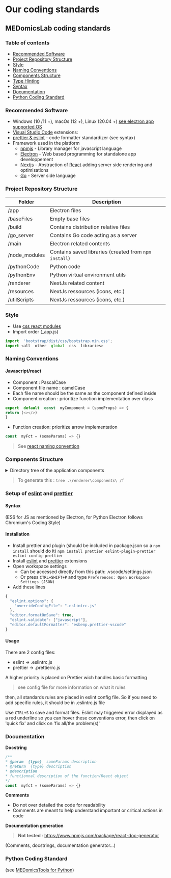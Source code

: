 # Our coding standards

## MEDomicsLab coding standards

### Table of contents

* [Recommended Software](our-coding-standards.md#recommended-software)
* [Project Repository Structure](our-coding-standards.md#project-repository-structure)
* [Style](our-coding-standards.md#style)
* [Naming Conventions](our-coding-standards.md#naming-conventions)
* [Components Structure](our-coding-standards.md#components-structure)
* [Type Hinting](our-coding-standards.md#setup-of-eslint-and-prettier)
* [Syntax](our-coding-standards.md#syntax)
* [Documentation](our-coding-standards.md#documentation)
* [Python Coding Standard](our-coding-standards.md#python-coding-standard)

### Recommended Software

* Windows (10 /11 +), macOs (12 +), Linux (20.04 +) [see electron app supported OS](https://www.electronjs.org/de/docs/latest/tutorial/unterst%C3%BCtzung#supported-versions)
* [Visual Studio Code](https://code.visualstudio.com/) extensions:
* [prettier & eslint](https://marketplace.visualstudio.com/items?itemName=rvest.vs-code-prettier-eslint) - code formatter standardizer (see syntax)
* Framework used in the platform
  * [npmjs](https://www.npmjs.com/) - Library manager for javascript language
  * [Electron](https://www.electronjs.org/) - Web based programming for standalone app developpement
  * [Nextjs](https://nextjs.org/) - Abstraction of [React](https://react.dev) adding server side rendering and optimisations
  * [Go](https://go.dev/) - Server side language

### Project Repository Structure

| Folder         | Description                                           |
| -------------- | ----------------------------------------------------- |
| /app           | Electron files                                        |
| /baseFiles     | Empty base files                                      |
| /build         | Contains distribution relative files                  |
| /go\_server    | Contains Go code acting as a server                   |
| /main          | Electron related contents                             |
| /node\_modules | Contains saved libraries (created from `npm install`) |
| /pythonCode    | Python code                                           |
| /pythonEnv     | Python virtual environment utils                      |
| /renderer      | NextJs related content                                |
| /resources     | NextJs ressources (icons, etc.)                       |
| /utilScripts   | NextJs ressources (icons, etc.)                       |

### Style

* Use [css react modules](https://create-react-app.dev/docs/adding-a-css-modules-stylesheet/)
* Import order (\_app.js)

```javascript
import  'bootstrap/dist/css/bootstrap.min.css';
import <all  other  global  css  libraries>
```

### Naming Conventions

#### Javascript/react

* Component : PascalCase
* Component file name : camelCase
* Each file name should be the same as the component defined inside
* Component creation : prioritize function implementation over class

```javascript
export  default  const  myComponent = (someProps) =­> {
return (<></>)
}
```

* Function creation: prioritize arrow implementation

```javascript
const  myFct = (someParams) =­> {}
```

> See [react naming convention](https://www.upbeatcode.com/react/react-naming-conventions/)

### Components Structure

<details>

<summary>Directory tree of the application components</summary>

<pre class="language-bash"><code class="lang-bash">components
├───dataTypeVisualisation
│       dataTablePopoverBPClass.jsx
<strong>│       dataTableWrapper.jsx
</strong>│       dataTableWrapperBPClass.tsx
│
├───evaluation
│       dashboard.jsx
│       evaluationPageContent.jsx
│       pageConfig.jsx
│       pageEval.jsx
│       predictPanel.jsx
│
├───extractionImage
│   │   extractionJPG.jsx
│   │
│   └───extractionTypes
│           extractionDenseNet.jsx
│
├───extractionMEDimage
│   │   docLink.jsx
│   │   flowCanvas.jsx
│   │
│   ├───buttonsTypes
│   │       resultsButton.jsx
│   │       viewButton.jsx
│   │
│   └───nodesTypes
│       │   extractionNode.jsx
│       │   featuresNode.jsx
│       │   filterNode.jsx
│       │   segmentationNode.jsx
│       │   standardNode.jsx
│       │
│       ├───filterTypes
│       │       gaborFilter.jsx
│       │       lawsFilter.jsx
│       │       logFilter.jsx
│       │       meanFilter.jsx
│       │       waveletFilter.jsx
│       │
│       └───standardNodeForms
│               discretizationForm.jsx
│               inputForm.jsx
│               interpolationForm.jsx
│               reSegmentationForm.jsx
│
├───extractionTabular
│   │   extractionTabularData.jsx
│   │
│   └───extractionTypes
│           extractionBioBERT.jsx
│           extractionTSfresh.jsx
│
├───flow
│   │   btnDiv.jsx
│   │   codeEditor.jsx
│   │   errorRequestDialog.jsx
│   │   flowPageBase.jsx
│   │   groupNode.jsx
│   │   handlers.jsx
│   │   node.jsx
│   │   nodeWrapperResults.jsx
│   │   sidebarAvailableNodes.jsx
│   │   workflowBase.jsx
│   │
│   ├───context
│   │       flowFunctionsContext.jsx
│   │       flowInfosContext.jsx
│   │       flowResultsContext.jsx
│   │
│   └───results
│           pipelinesResults.jsx
│           resultsPane.jsx
│
├───generalPurpose
│       errorRequestContext.jsx
│       loaderContext.jsx
│       progressBarRequests.jsx
│
├───input
│       groupingTool.jsx
│       holdOutSetCreationTool.jsx
│       mergeTool.jsx
│       simpleCleaningTool.jsx
│       subsetCreationTool.jsx
│
├───layout
│   │   actionContext.jsx
│   │   iconSidebar.jsx
│   │   layoutContext.jsx
│   │   layoutManager.jsx
│   │
│   ├───flexlayout
│   │       mainContainerClass.tsx
│   │       popout.html
│   │       popupMenu.tsx
│   │       simple.layout
│   │       tabStorage.tsx
│   │       utils.tsx
│   │       zoomPanPinchComponent.jsx
│   │
│   └───sidebarTools
│       │   components.jsx
│       │   fileCreationBtn.jsx
│       │   recursiveChildrenTest.js
│       │
│       ├───directoryTree
│       │       renderItem.js
│       │       sidebarDirectoryTreeControlled.jsx
│       │       workspaceDirectoryTree.jsx
│       │
│       └───pageSidebar
│               evaluationSidebar.jsx
│               explorerSidebar.jsx
│               extractionSidebar.jsx
│               flowSceneSidebar.jsx
│               homeSidebar.jsx
│               inputSidebar.jsx
│               layoutTestSidebar.jsx
│               searchSidebar.jsx
│
├───learning
│   │   checkOption.jsx
│   │   input.jsx
│   │   modalSettingsChooser.jsx
│   │   workflow.jsx
│   │
│   ├───nodesTypes
│   │       datasetNode.jsx
│   │       loadModelNode.jsx
│   │       optimizeIO.jsx
│   │       selectionNode.jsx
│   │       standardNode.jsx
│   │
│   └───results
│       ├───node
│       │       analyseResults.jsx
│       │       dataParamResults.jsx
│       │       modelsResults.jsx
│       │       saveModelResults.jsx
│       │
│       └───utilities
│               dataTablePath.jsx
│               parameters.jsx
│
├───mainPages
│   │   application.jsx
│   │   evaluation.jsx
│   │   exploratory.jsx
│   │   extractionImage.jsx
│   │   extractionMEDimage.jsx
│   │   extractionText.jsx
│   │   extractionTS.jsx
│   │   home.jsx
│   │   htmlViewer.jsx
│   │   input.jsx
│   │   learning.jsx
│   │   modelViewer.jsx
│   │   output.jsx
│   │   results.jsx
│   │   terminal.jsx
│   │   test.jsx
│   │
│   ├───dataComponents
│   │       datasetSelector.jsx
│   │       dataTableFromContext.jsx
│   │       dataTableFromContextBP.jsx
│   │       dropzoneComponent.jsx
│   │       dropzoneComponent2.jsx
│   │       listBoxSelector.jsx
│   │       wsSelect.jsx
│   │
│   └───moduleBasics
│           modulePage.jsx
│           pageInfosContext.jsx
│
└───workspace
        dataContext.jsx
        medDataObject.js
        workspaceContext.jsx
</code></pre>



</details>

> To generate this : `tree .\renderer\components\ /f`

### Setup of [eslint](https://eslint.org/docs/latest/use/getting-started) and [prettier](https://marketplace.visualstudio.com/items?itemName=esbenp.prettier-vscode)

#### Syntax

(ES6 for JS as mentioned by Electron, for Python Electron follows Chromium's Coding Style)

#### Installation

* Install prettier and plugin (should be included in package.json so a `npm install` should do it) `npm install prettier eslint-plugin-prettier eslint-config-prettier`
* Install [eslint](https://marketplace.visualstudio.com/items?itemName=dbaeumer.vscode-eslint) and [prettier](https://marketplace.visualstudio.com/items?itemName=esbenp.prettier-vscode) extensions
* Open workspace settings
  * Can be accessed directly from this path: .vscode/settings.json
  * Or press `CTRL+SHIFT+P` and type `Preferences: Open Workspace Settings (JSON)`
* Add these lines

```javascript
{
  "eslint.options": {
    "overrideConfigFile": ".eslintrc.js"
  },
  "editor.formatOnSave": true,
  "eslint.validate": ["javascript"],
  "editor.defaultFormatter": "esbenp.prettier-vscode"
}
```

#### Usage

There are 2 config files:

* eslint -­> .eslintrc.js
* prettier -> .prettierrc.js

A higher priority is placed on Prettier wich handles basic formatting

> see config file for more information on what it rules

then, all standards rules are placed in eslint config file. So if you need to add specific rules, it should be in .eslintrc.js file

Use `CTRL+S` to save and format files. Eslint may triggered error displayed as a red underline so you can hover these conventions error, then click on 'quick fix' and click on 'fix all/the problem(s)'

### Documentation

**Docstring**

```javascript
/**
* @param  {type}  someParams description
* @return  {type} description
* @description
* functionnal description of the function/React object
*/
const  myfct = (someParams) =­> {}
```

**Comments**

* Do not over detailed the code for readability
* Comments are meant to help understand important or critical actions in code

**Documentation generation**

> **Not tested** : https://www.npmjs.com/package/react-doc-generator

(Comments, docstrings, documentation generator...)

### Python Coding Standard

(see [MEDomicsTools for Python](https://github.com/MEDomics-UdeS/MEDomicsTools/blob/main/python.md))
